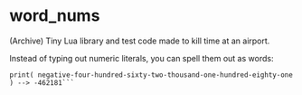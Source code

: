 # word_nums
(Archive) Tiny Lua library and test code made to kill time at an airport. 

Instead of typing out numeric literals, you can spell them out as words:
```print( -462181 ) --> -462181
print( negative-four-hundred-sixty-two-thousand-one-hundred-eighty-one ) --> -462181```